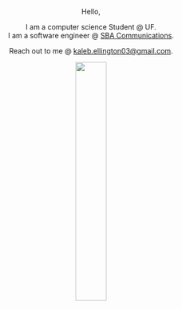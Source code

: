 <div align="center">

  Hello, 


  I am a computer science Student @ UF.\
  I am a software engineer @ [SBA Communications](https://sbasite.com/English/overview/default.aspx).

  
  Reach out to me @ [kaleb.ellington03@gmail.com](mailto:kaleb.ellington33@gmail.com).
</div>


<div align="center">
  <img src="https://github-readme-stats.vercel.app/api/top-langs/?username=KalebE36&size_weight=0.3&count_weight=0.7&theme=vue-dark&show_icons=true&hide_border=true&layout=compact" style="width: 35%;">
</div>

